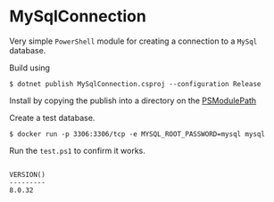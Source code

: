 # MySqlConnection

Very simple `PowerShell` module for creating a connection to a `MySql` database.

Build using

```
$ dotnet publish MySqlConnection.csproj --configuration Release
```

Install by copying the publish into a directory on the [PSModulePath](https://learn.microsoft.com/en-us/powershell/module/microsoft.powershell.core/about/about_psmodulepath)

Create a test database.

```
$ docker run -p 3306:3306/tcp -e MYSQL_ROOT_PASSWORD=mysql mysql
```

Run the `test.ps1` to confirm it works.

```

VERSION()
---------
8.0.32

```

